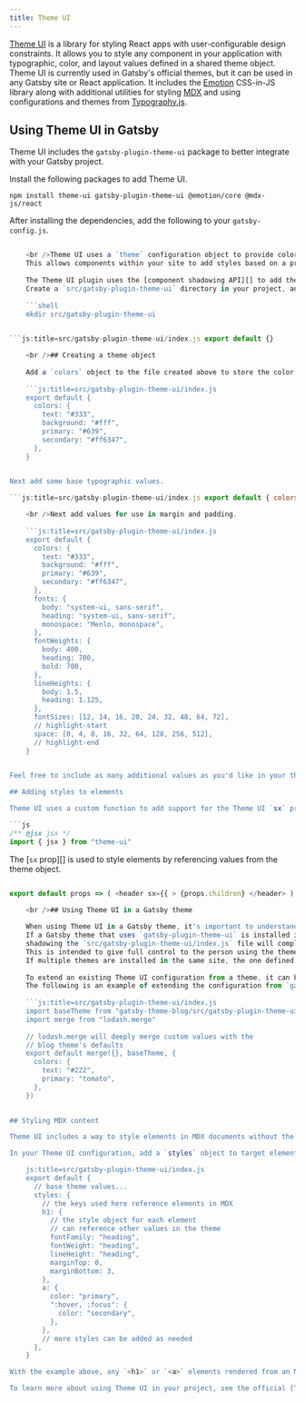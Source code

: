 ```yaml
---
title: Theme UI
---
```


[Theme UI](https://theme-ui.com) is a library for styling React apps with user-configurable design constraints. It allows you to style any component in your application with typographic, color, and layout values defined in a shared theme object. Theme UI is currently used in Gatsby's official themes, but it can be used in any Gatsby site or React application. It includes the [Emotion](/docs/emotion) CSS-in-JS library along with additional utilities for styling [MDX](/docs/mdx) and using configurations and themes from [Typography.js](/docs/typography-js).

## Using Theme UI in Gatsby

Theme UI includes the `gatsby-plugin-theme-ui` package to better integrate with your Gatsby project.

Install the following packages to add Theme UI.

```shell
npm install theme-ui gatsby-plugin-theme-ui @emotion/core @mdx-js/react
```

After installing the dependencies, add the following to your `gatsby-config.js`.

```js:title=gatsby-config.js module.exports = { plugins: ["gatsby-plugin-theme-ui"], }

    <br />Theme UI uses a `theme` configuration object to provide color, typography, layout, and other shared stylistic values through [React context][].
    This allows components within your site to add styles based on a predefined set of values.
    
    The Theme UI plugin uses the [component shadowing API][] to add the theme object context to your site.
    Create a `src/gatsby-plugin-theme-ui` directory in your project, and add an `index.js` file to export a theme object.
    
    ```shell
    mkdir src/gatsby-plugin-theme-ui
    

```js:title=src/gatsby-plugin-theme-ui/index.js export default {}

    <br />## Creating a theme object
    
    Add a `colors` object to the file created above to store the color palette for your site.
    
    ```js:title=src/gatsby-plugin-theme-ui/index.js
    export default {
      colors: {
        text: "#333",
        background: "#fff",
        primary: "#639",
        secondary: "#ff6347",
      },
    }
    

Next add some base typographic values.

```js:title=src/gatsby-plugin-theme-ui/index.js export default { colors: { text: "#333", background: "#fff", primary: "#639", secondary: "#ff6347", }, // highlight-start fonts: { body: "system-ui, sans-serif", heading: "system-ui, sans-serif", monospace: "Menlo, monospace", }, fontWeights: { body: 400, heading: 700, bold: 700, }, lineHeights: { body: 1.5, heading: 1.125, }, fontSizes: [12, 14, 16, 20, 24, 32, 48, 64, 72], // highlight-end }

    <br />Next add values for use in margin and padding.
    
    ```js:title=src/gatsby-plugin-theme-ui/index.js
    export default {
      colors: {
        text: "#333",
        background: "#fff",
        primary: "#639",
        secondary: "#ff6347",
      },
      fonts: {
        body: "system-ui, sans-serif",
        heading: "system-ui, sans-serif",
        monospace: "Menlo, monospace",
      },
      fontWeights: {
        body: 400,
        heading: 700,
        bold: 700,
      },
      lineHeights: {
        body: 1.5,
        heading: 1.125,
      },
      fontSizes: [12, 14, 16, 20, 24, 32, 48, 64, 72],
      // highlight-start
      space: [0, 4, 8, 16, 32, 64, 128, 256, 512],
      // highlight-end
    }
    

Feel free to include as many additional values as you'd like in your theme. Read more about theming in the [Theme UI documentation](https://theme-ui.com/theming).

## Adding styles to elements

Theme UI uses a custom function to add support for the Theme UI `sx` prop in JSX. This custom function is enabled by including a comment on the top of the file:

```js
/** @jsx jsx */
import { jsx } from "theme-ui"
```

The [`sx` prop][] is used to style elements by referencing values from the theme object.

```js:title=src/components/header.js /** @jsx jsx */ import { jsx } from "theme-ui"

export default props => ( <header sx={{ > {props.children} </header> )

    <br />## Using Theme UI in a Gatsby theme
    
    When using Theme UI in a Gatsby theme, it's important to understand how the `gatsby-plugin-theme-ui` package handles theme objects from multiple Gatsby themes and sites.
    If a Gatsby theme that uses `gatsby-plugin-theme-ui` is installed in a site,
    shadowing the `src/gatsby-plugin-theme-ui/index.js` file will completely override the default styles.
    This is intended to give full control to the person using the theme.
    If multiple themes are installed in the same site, the one defined last in your `gatsby-config.js` file's `plugins` array will take precedence.
    
    To extend an existing Theme UI configuration from a theme, it can be imported and merged with any other values you would like to customize.
    The following is an example of extending the configuration from `gatsby-theme-blog`.
    
    ```js:title=src/gatsby-plugin-theme-ui/index.js
    import baseTheme from "gatsby-theme-blog/src/gatsby-plugin-theme-ui"
    import merge from "lodash.merge"
    
    // lodash.merge will deeply merge custom values with the
    // blog theme's defaults
    export default merge({}, baseTheme, {
      colors: {
        text: "#222",
        primary: "tomato",
      },
    })
    

## Styling MDX content

Theme UI includes a way to style elements in MDX documents without the need to add global CSS to your site. This is useful for authoring Gatsby themes that can be installed alongside other themes.

In your Theme UI configuration, add a `styles` object to target elements rendered from MDX.

    js:title=src/gatsby-plugin-theme-ui/index.js
    export default {
      // base theme values...
      styles: {
        // the keys used here reference elements in MDX
        h1: {
          // the style object for each element
          // can reference other values in the theme
          fontFamily: "heading",
          fontWeight: "heading",
          lineHeight: "heading",
          marginTop: 0,
          marginBottom: 3,
        },
        a: {
          color: "primary",
          ":hover, :focus": {
            color: "secondary",
          },
        },
        // more styles can be added as needed
      },
    }

With the example above, any `<h1>` or `<a>` elements rendered from an MDX file will include these base styles.

To learn more about using Theme UI in your project, see the official [Theme UI](https://theme-ui.com) website.